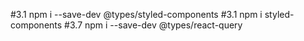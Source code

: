 #3.1 npm i --save-dev @types/styled-components
#3.1 npm i styled-components
#3.7 npm i --save-dev @types/react-query